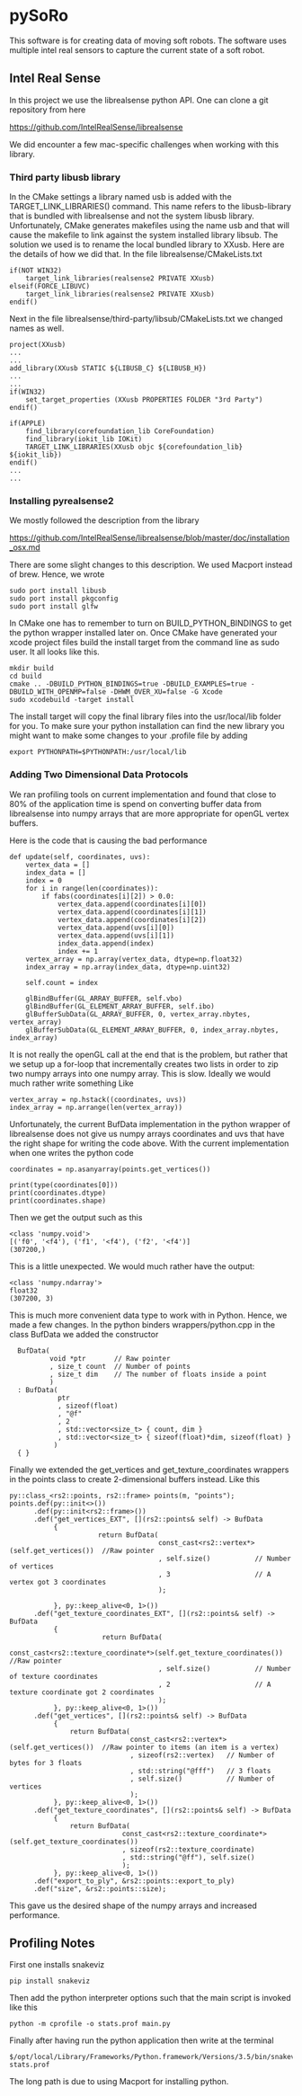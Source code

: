 # pySoRo

This software is for creating data of moving soft robots. The
software uses multiple intel real sensors to capture the current
state of a soft robot.

## Intel Real Sense

In this project we use the librealsense python API. One can clone a git repository from here

https://github.com/IntelRealSense/librealsense

We did encounter a few mac-specific challenges when working with this library.

### Third party libusb library

In the CMake settings a library named usb is added with the TARGET_LINK_LIBRARIES() command. This name refers to the libusb-library that is bundled with librealsense and not the system libusb library. Unfortunately, CMake generates makefiles using the name usb and that will cause the makefile to link against the system installed library libsub. The solution we used is to rename the local bundled library to XXusb. Here are the details of how we did that. In the file librealsense/CMakeLists.txt

    if(NOT WIN32)
        target_link_libraries(realsense2 PRIVATE XXusb)
    elseif(FORCE_LIBUVC)
        target_link_libraries(realsense2 PRIVATE XXusb)
    endif()

Next in the file librealsense/third-party/libsub/CMakeLists.txt we changed names as well.

    project(XXusb)
    ...
    ...
    add_library(XXusb STATIC ${LIBUSB_C} ${LIBUSB_H})
    ...
    ...
    if(WIN32)
        set_target_properties (XXusb PROPERTIES FOLDER "3rd Party")
    endif()

    if(APPLE)
        find_library(corefoundation_lib CoreFoundation)
        find_library(iokit_lib IOKit)
        TARGET_LINK_LIBRARIES(XXusb objc ${corefoundation_lib} ${iokit_lib})
    endif()
    ...
    ...

### Installing pyrealsense2
We mostly followed the description from the library

https://github.com/IntelRealSense/librealsense/blob/master/doc/installation_osx.md

There are some slight changes to this description. We used Macport instead of brew. Hence, we wrote

    sudo port install libusb
    sudo port install pkgconfig
    sudo port install glfw

In CMake one has to remember to turn on BUILD_PYTHON_BINDINGS to get the python wrapper installed later on. Once
CMake have generated your xcode project files build the install
target from the command line as sudo user. It all looks like this.

    mkdir build
    cd build
    cmake .. -DBUILD_PYTHON_BINDINGS=true -DBUILD_EXAMPLES=true -DBUILD_WITH_OPENMP=false -DHWM_OVER_XU=false -G Xcode
    sudo xcodebuild -target install

The install target will copy the final library files into the usr/local/lib folder for you. To make sure your python installation can find the new library you
might want to make some changes to your .profile file by adding

    export PYTHONPATH=$PYTHONPATH:/usr/local/lib


### Adding Two Dimensional Data Protocols
We ran profiling tools on current implementation and found that close to 80% of the application time is spend on converting buffer data from librealsense into numpy arrays that are more appropriate for openGL vertex buffers.

Here is the code that is causing the bad performance

    def update(self, coordinates, uvs):
        vertex_data = []
        index_data = []
        index = 0
        for i in range(len(coordinates)):
            if fabs(coordinates[i][2]) > 0.0:
                vertex_data.append(coordinates[i][0])
                vertex_data.append(coordinates[i][1])
                vertex_data.append(coordinates[i][2])
                vertex_data.append(uvs[i][0])
                vertex_data.append(uvs[i][1])
                index_data.append(index)
                index += 1
        vertex_array = np.array(vertex_data, dtype=np.float32)
        index_array = np.array(index_data, dtype=np.uint32)

        self.count = index

        glBindBuffer(GL_ARRAY_BUFFER, self.vbo)
        glBindBuffer(GL_ELEMENT_ARRAY_BUFFER, self.ibo)
        glBufferSubData(GL_ARRAY_BUFFER, 0, vertex_array.nbytes, vertex_array)
        glBufferSubData(GL_ELEMENT_ARRAY_BUFFER, 0, index_array.nbytes, index_array)

It is not really the openGL call at the end that is the problem, but rather that we setup up a for-loop that incrementally creates two lists in order to zip two numpy arrays into one numpy array. This is slow. Ideally we would much rather write something Like

    vertex_array = np.hstack((coordinates, uvs))
    index_array = np.arrange(len(vertex_array))

Unfortunately, the current BufData implementation in the python wrapper of librealsense does not give us numpy arrays coordinates and uvs that have the right shape for writing the code above. With the current implementation when one writes the python code

    coordinates = np.asanyarray(points.get_vertices())

    print(type(coordinates[0]))
    print(coordinates.dtype)
    print(coordinates.shape)

Then we get the output such as this

    <class 'numpy.void'>
    [('f0', '<f4'), ('f1', '<f4'), ('f2', '<f4')]
    (307200,)

This is a little unexpected. We would much rather have the output:

    <class 'numpy.ndarray'>
    float32
    (307200, 3)

This is much more convenient data type to work with in Python. Hence, we made a few changes. In the python binders wrappers/python.cpp in the class BufData we added the constructor

      BufData(
              void *ptr       // Raw pointer
              , size_t count  // Number of points
              , size_t dim    // The number of floats inside a point
              )
      : BufData(
                ptr
                , sizeof(float)
                , "@f"
                , 2
                , std::vector<size_t> { count, dim }
                , std::vector<size_t> { sizeof(float)*dim, sizeof(float) }
               )
      { }


Finally we extended the get_vertices and get_texture_coordinates
wrappers in the points class to create 2-dimensional buffers
instead. Like this

    py::class_<rs2::points, rs2::frame> points(m, "points");
    points.def(py::init<>())
          .def(py::init<rs2::frame>())
          .def("get_vertices_EXT", [](rs2::points& self) -> BufData
               {
                          return BufData(
                                         const_cast<rs2::vertex*>(self.get_vertices())  //Raw pointer
                                         , self.size()           // Number of vertices
                                         , 3                     // A vertex got 3 coordinates
                                         );

               }, py::keep_alive<0, 1>())
          .def("get_texture_coordinates_EXT", [](rs2::points& self) -> BufData
               {
                           return BufData(
                                         const_cast<rs2::texture_coordinate*>(self.get_texture_coordinates())  //Raw pointer
                                         , self.size()           // Number of texture coordinates
                                         , 2                     // A texture coordinate got 2 coordinates
                                         );
               }, py::keep_alive<0, 1>())
          .def("get_vertices", [](rs2::points& self) -> BufData
               {
                   return BufData(
                                  const_cast<rs2::vertex*>(self.get_vertices())  //Raw pointer to items (an item is a vertex)
                                  , sizeof(rs2::vertex)   // Number of bytes for 3 floats
                                  , std::string("@fff")   // 3 floats
                                  , self.size()           // Number of vertices
                                  );
               }, py::keep_alive<0, 1>())
          .def("get_texture_coordinates", [](rs2::points& self) -> BufData
               {
                   return BufData(
                                const_cast<rs2::texture_coordinate*>(self.get_texture_coordinates())
                                , sizeof(rs2::texture_coordinate)
                                , std::string("@ff"), self.size()
                                );
               }, py::keep_alive<0, 1>())
          .def("export_to_ply", &rs2::points::export_to_ply)
          .def("size", &rs2::points::size);

This gave us the desired shape of the numpy arrays and increased performance.

## Profiling Notes

First one installs snakeviz

    pip install snakeviz

Then add the python interpreter options such that the main script is invoked like this

    python -m cprofile -o stats.prof main.py

Finally after having run the python application then write at the terminal

    $/opt/local/Library/Frameworks/Python.framework/Versions/3.5/bin/snakeviz stats.prof

The long path is due to using Macport for installing python.

